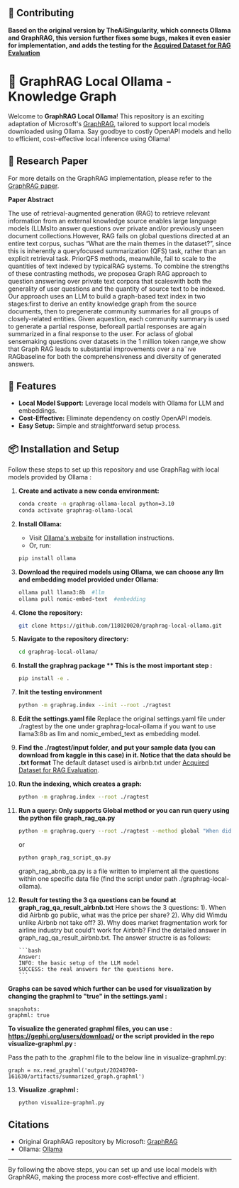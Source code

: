 ## 🤝 Contributing

**Based on the original version by TheAiSingularity, which connects Ollama and GraphRAG, this version further fixes some bugs, makes it even easier for implementation, and adds the testing for the [Acquired Dataset for RAG Evaluation](https://www.kaggle.com/datasets/harrywang/acquired-podcast-transcripts-and-rag-evaluation/)**

# 🚀 GraphRAG Local Ollama - Knowledge Graph

Welcome to **GraphRAG Local Ollama**! This repository is an exciting adaptation of Microsoft's [GraphRAG](https://github.com/microsoft/graphrag), tailored to support local models downloaded using Ollama. Say goodbye to costly OpenAPI models and hello to efficient, cost-effective local inference using Ollama!

## 📄 Research Paper

For more details on the GraphRAG implementation, please refer to the [GraphRAG paper](https://arxiv.org/pdf/2404.16130).

**Paper Abstract**

The use of retrieval-augmented generation (RAG) to retrieve relevant information from an external knowledge source enables large language models (LLMs)to answer questions over private and/or previously unseen document collections.However, RAG fails on global questions directed at an entire text corpus, suchas “What are the main themes in the dataset?”, since this is inherently a queryfocused summarization (QFS) task, rather than an explicit retrieval task. PriorQFS methods, meanwhile, fail to scale to the quantities of text indexed by typicalRAG systems. To combine the strengths of these contrasting methods, we proposea Graph RAG approach to question answering over private text corpora that scaleswith both the generality of user questions and the quantity of source text to be indexed. Our approach uses an LLM to build a graph-based text index in two stages:first to derive an entity knowledge graph from the source documents, then to pregenerate community summaries for all groups of closely-related entities. Given aquestion, each community summary is used to generate a partial response, beforeall partial responses are again summarized in a final response to the user. For aclass of global sensemaking questions over datasets in the 1 million token range,we show that Graph RAG leads to substantial improvements over a na¨ıve RAGbaseline for both the comprehensiveness and diversity of generated answers. 

## 🌟 Features

- **Local Model Support:** Leverage local models with Ollama for LLM and embeddings.
- **Cost-Effective:** Eliminate dependency on costly OpenAPI models.
- **Easy Setup:** Simple and straightforward setup process.

## 📦 Installation and Setup

Follow these steps to set up this repository and use GraphRag with local models provided by Ollama :


1. **Create and activate a new conda environment:**
    ```bash
    conda create -n graphrag-ollama-local python=3.10
    conda activate graphrag-ollama-local
    ```

2. **Install Ollama:**
    - Visit [Ollama's website](https://ollama.com/) for installation instructions.
    - Or, run:
    ```bash
    pip install ollama
    ```

3. **Download the required models using Ollama, we can choose any llm and embedding model provided under Ollama:**
    ```bash
    ollama pull llama3:8b  #llm
    ollama pull nomic-embed-text  #embedding
    ```

4. **Clone the repository:**
    ```bash
    git clone https://github.com/118020020/graphrag-local-ollama.git
    ```

5. **Navigate to the repository directory:**
    ```bash
    cd graphrag-local-ollama/
    ```

6. **Install the graphrag package ** This is the most important step :**
    ```bash
    pip install -e .
    ```

7. **Init the testing environment**
    ```bash
    python -m graphrag.index --init --root ./ragtest
    ```

8. **Edit the settings.yaml file**
   Replace the original settings.yaml file under ./ragtest by the one under graphrag-local-ollama if you want to use llama3:8b as llm and nomic_embed_text as embedding model. 

9. **Find the ./ragtest/input folder, and put your sample data (you can download from kaggle in this case) in it. Notice that the data should be .txt format**
   The default dataset used is airbnb.txt under [Acquired Dataset for RAG Evaluation](https://www.kaggle.com/datasets/harrywang/acquired-podcast-transcripts-and-rag-evaluation/).

10. **Run the indexing, which creates a graph:**
    ```bash
    python -m graphrag.index --root ./ragtest
    ```

11. **Run a query: Only supports Global method or you can run query using the python file graph_rag_qa.py** 
    ```bash
    python -m graphrag.query --root ./ragtest --method global "When did Airbnb go public? What was the price per share?"
    ```
    or
     ```bash
    python graph_rag_script_qa.py
    ```
    graph_rag_abnb_qa.py is a file written to implement all the questions within one specific data file (find the script under path ./graphrag-local-ollama).

12. **Result for testing the 3 qa questions can be found at graph_rag_qa_result_airbnb.txt**
    Here shows the 3 questions:
    1). When did Airbnb go public, what was the price per share? 2). Why did Wimdu unlike Airbnb not take off? 3). Why does market fragmentation work for airline industry but could't work for Airbnb?
    Find the detailed answer in graph_rag_qa_result_airbnb.txt. The answer structre is as follows:

        ```bash
        Answer:
        INFO: the basic setup of the LLM model
        SUCCESS: the real answers for the questions here.
        ```

 
    
    
**Graphs can be saved which further can be used for visualization by changing the graphml to "true" in the settings.yaml :**
    
    snapshots:
    graphml: true
    
**To visualize the generated graphml files, you can use : https://gephi.org/users/download/ or the script provided in the repo visualize-graphml.py :**

Pass the path to the .graphml file to the below line in visualize-graphml.py:

    graph = nx.read_graphml('output/20240708-161630/artifacts/summarized_graph.graphml') 

13. **Visualize .graphml :**

    ```bash
    python visualize-graphml.py
    ```




## Citations

- Original GraphRAG repository by Microsoft: [GraphRAG](https://github.com/microsoft/graphrag)
- Ollama: [Ollama](https://ollama.com/)

---

By following the above steps, you can set up and use local models with GraphRAG, making the process more cost-effective and efficient.
